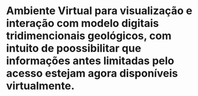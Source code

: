# Ambiente Virtual para visualização e interação com modelo digitais tridimencionais geológicos, com intuito de poossibilitar que informações antes limitadas pelo acesso estejam agora disponíveis virtualmente.
